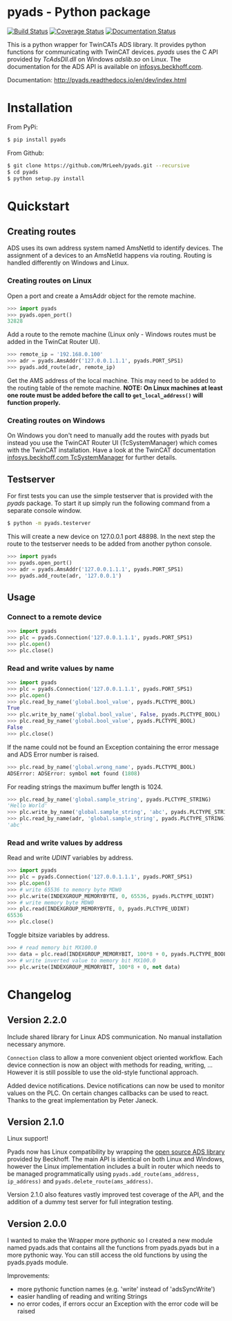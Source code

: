 pyads - Python package
======================

[![Build Status](https://travis-ci.org/MrLeeh/pyads.svg?branch=master)](https://travis-ci.org/MrLeeh/pyads)
[![Coverage Status](https://coveralls.io/repos/github/MrLeeh/pyads/badge.svg?branch=master)](https://coveralls.io/github/MrLeeh/pyads?branch=master)
[![Documentation Status](https://readthedocs.org/projects/pyads/badge/?version=latest)](http://pyads.readthedocs.io/en/latest/?badge=latest)

This is a python wrapper for TwinCATs ADS library. It provides python functions
for communicating with TwinCAT devices. *pyads* uses the C API provided by *TcAdsDll.dll* on Windows *adslib.so* on Linux. The documentation for the ADS API is available on [infosys.beckhoff.com](http://infosys.beckhoff.com/english.php?content=../content/1033/tcadsdll2/html/tcadsdll_api_overview.htm&id=20557).


Documentation: http://pyads.readthedocs.io/en/dev/index.html

# Installation

From PyPi:

```bash
$ pip install pyads
```

From Github:

```bash
$ git clone https://github.com/MrLeeh/pyads.git --recursive
$ cd pyads
$ python setup.py install
```

# Quickstart

## Creating routes

ADS uses its own address system named AmsNetId to identify devices. The 
assignment of a devices to an AmsNetId happens via routing. Routing
is handled differently on Windows and Linux.

### Creating routes on Linux

Open a port and create a AmsAddr object for the remote machine.

```python
>>> import pyads
>>> pyads.open_port()
32828
```
Add a route to the remote machine (Linux only - Windows routes must be 
added in the TwinCat Router UI).

```python
>>> remote_ip = '192.168.0.100'
>>> adr = pyads.AmsAddr('127.0.0.1.1.1', pyads.PORT_SPS1)
>>> pyads.add_route(adr, remote_ip)
```
Get the AMS address of the local machine. This may need to be added to 
the routing table of the remote machine. 
**NOTE: On Linux machines at least one route must be added before the call 
to `get_local_address()` will function properly.**

### Creating routes on Windows

On Windows you don't need to manually add the routes with pyads but instead you
use the TwinCAT Router UI (TcSystemManager) which comes with the TwinCAT 
installation. Have a look at the TwinCAT documentation 
[infosys.beckhoff.com TcSystemManager][0] for further details.

## Testserver

For first tests you can use the simple testserver that is provided with
the *pyads* package. To start it up simply run the following command from
a separate console window.

```bash
$ python -m pyads.testerver

```

This will create a new device on 127.0.0.1 port 48898. In the next step
the route to the testserver needs to be added from another python console.

```python
>>> import pyads
>>> pyads.open_port()
>>> adr = pyads.AmsAddr('127.0.0.1.1.1', pyads.PORT_SPS1)
>>> pyads.add_route(adr, '127.0.0.1')
```

## Usage 

### Connect to a remote device

```python
>>> import pyads
>>> plc = pyads.Connection('127.0.0.1.1.1', pyads.PORT_SPS1)
>>> plc.open()
>>> plc.close()
```

### Read and write values by name

```python
>>> import pyads
>>> plc = pyads.Connection('127.0.0.1.1.1', pyads.PORT_SPS1)
>>> plc.open()
>>> plc.read_by_name('global.bool_value', pyads.PLCTYPE_BOOL)
True
>>> plc.write_by_name('global.bool_value', False, pyads.PLCTYPE_BOOL)
>>> plc.read_by_name('global.bool_value', pyads.PLCTYPE_BOOL)
False
>>> plc.close()

```

If the name could not be found an Exception containing the error message and ADS Error number is raised.

```python
>>> plc.read_by_name('global.wrong_name', pyads.PLCTYPE_BOOL)
ADSError: ADSError: symbol not found (1808)
```

For reading strings the maximum buffer length is 1024.

```python
>>> plc.read_by_name('global.sample_string', pyads.PLCTYPE_STRING)
'Hello World'
>>> plc.write_by_name('global.sample_string', 'abc', pyads.PLCTYPE_STRING)
>>> plc.read_by_name(adr, 'global.sample_string', pyads.PLCTYPE_STRING)
'abc'
```

### Read and write values by address

Read and write *UDINT* variables by address.

```python
>>> import pyads
>>> plc = pyads.Connection('127.0.0.1.1.1', pyads.PORT_SPS1)
>>> plc.open()
>>> # write 65536 to memory byte MDW0
>>> plc.write(INDEXGROUP_MEMORYBYTE, 0, 65536, pyads.PLCTYPE_UDINT)
>>> # write memory byte MDW0
>>> plc.read(INDEXGROUP_MEMORYBYTE, 0, pyads.PLCTYPE_UDINT)
65536
>>> plc.close()
```

Toggle bitsize variables by address.

```python
>>> # read memory bit MX100.0
>>> data = plc.read(INDEXGROUP_MEMORYBIT, 100*8 + 0, pyads.PLCTYPE_BOOL)
>>> # write inverted value to memory bit MX100.0
>>> plc.write(INDEXGROUP_MEMORYBIT, 100*8 + 0, not data)
```

# Changelog

## Version 2.2.0

Include shared library for Linux ADS communication. No manual installation
necessary anymore.

`Connection` class to allow a more convenient object oriented workflow. Each
device connection is now an object with methods for reading, writing, ... 
However it is still possible to use the old-style functional approach.

Added device notifications. Device notifications can now be used to monitor
values on the PLC. On certain changes callbacks can be used to react. Thanks
to the great implementation by Peter Janeck.

## Version 2.1.0
Linux support!

Pyads now has Linux compatibility by wrapping the [open source ADS library](https://github.com/dabrowne/ADS) provided by Beckhoff. The main API is identical on both Linux and Windows, however the Linux implementation includes a built in router which needs to be managed programmatically using `pyads.add_route(ams_address, ip_address)` and `pyads.delete_route(ams_address)`.

Version 2.1.0 also features vastly improved test coverage of the API, and the addition of a dummy test server for full integration testing.

## Version 2.0.0

I wanted to make the Wrapper more pythonic so I created a new module named
pyads.ads that contains all the functions from pyads.pyads but in a more
pythonic way. You can still access the old functions by using the pyads.pyads
module.

Improvements:

* more pythonic function names (e.g. 'write' instead of 'adsSyncWrite')
* easier handling of reading and writing Strings
* no error codes, if errors occur an Exception with the error code will be
raised


[0]: https://infosys.beckhoff.de/english.php?content=../content/1033/TcSystemManager/Basics/TcSysMgr_AddRouteDialog.htm&id=

